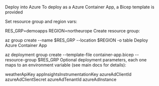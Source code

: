 Deploy into Azure
To deploy as a Azure Container App, a Bicep template is provided

Set resource group and region vars:

RES_GRP=demoapps
REGION=northeurope
Create resource group:

az group create --name $RES_GRP --location $REGION -o table
Deploy Azure Container App

az deployment group create --template-file container-app.bicep --resource-group $RES_GRP
Optional deployment parameters, each one maps to an environment variable (see main docs for details):

weatherApiKey
appInsightsInstrumentationKey
azureAdClientId
azureAdClientSecret
azureAdTenantId
azureAdInstance
